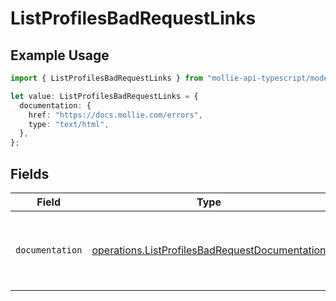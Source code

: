 # ListProfilesBadRequestLinks

## Example Usage

```typescript
import { ListProfilesBadRequestLinks } from "mollie-api-typescript/models/operations";

let value: ListProfilesBadRequestLinks = {
  documentation: {
    href: "https://docs.mollie.com/errors",
    type: "text/html",
  },
};
```

## Fields

| Field                                                                                                            | Type                                                                                                             | Required                                                                                                         | Description                                                                                                      |
| ---------------------------------------------------------------------------------------------------------------- | ---------------------------------------------------------------------------------------------------------------- | ---------------------------------------------------------------------------------------------------------------- | ---------------------------------------------------------------------------------------------------------------- |
| `documentation`                                                                                                  | [operations.ListProfilesBadRequestDocumentation](../../models/operations/listprofilesbadrequestdocumentation.md) | :heavy_check_mark:                                                                                               | The URL to the generic Mollie API error handling guide.                                                          |
